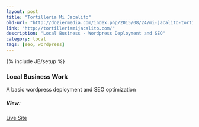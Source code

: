```yaml
---
layout: post
title: "Tortilleria Mi Jacalito"
old-url: "http://doziermedia.com/index.php/2015/08/24/mi-jacalito-tortilleria/"
link: "http://tortilleriamijacalito.com/"
description: "Local Business - Wordpress Deployment and SEO"
category: local
tags: [seo, wordpress]
---
```

{% include JB/setup %}

### Local Business Work

A basic wordpress deployment and SEO optimization

##### View:

[Live Site](http://tortilleriamijacalito.com/)